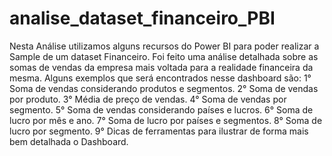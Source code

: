 # analise_dataset_financeiro_PBI
Nesta Análise utilizamos alguns recursos do Power BI para poder realizar a Sample de um dataset Financeiro. 
Foi feito uma análise detalhada sobre as somas de vendas da empresa mais voltada para a realidade financeira da mesma.
Alguns exemplos que será encontrados nesse dashboard são:
1° Soma de vendas considerando produtos e segmentos.
2° Soma de vendas por produto.
3° Média de preço de vendas.
4° Soma de vendas por segmento.
5° Soma de vendas considerando países e lucros.
6° Soma de lucro por mês e ano.
7° Soma de lucro por países e segmentos.
8° Soma de lucro por segmento.
9° Dicas de ferramentas para ilustrar de forma mais bem detalhada o Dashboard.
